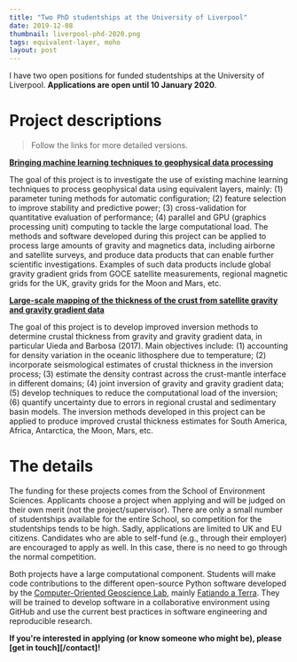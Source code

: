 ```yaml
---
title: "Two PhD studentships at the University of Liverpool"
date: 2019-12-08
thumbnail: liverpool-phd-2020.png
tags: equivalent-layer, moho
layout: post
---
```


I have two open positions for funded studentships at the University of
Liverpool.
**Applications are open until 10 January 2020**.

# Project descriptions

> Follow the links for more detailed versions.

[**Bringing machine learning techniques to geophysical data processing**](https://www.liverpool.ac.uk/earth-ocean-and-ecological-sciences/phd-studentships/bringingmachinelearningtechniquestogeophysicaldataprocessing.html)

The goal of this project is to investigate the use of existing machine learning
techniques to process geophysical data using equivalent layers, mainly: (1)
parameter tuning methods for automatic configuration; (2) feature selection to
improve stability and predictive power; (3) cross-validation for quantitative
evaluation of performance; (4) parallel and GPU (graphics processing unit)
computing to tackle the large computational load. The methods and software
developed during this project can be applied to process large amounts of
gravity and magnetics data, including airborne and satellite surveys, and
produce data products that can enable further scientific investigations.
Examples of such data products include global gravity gradient grids from GOCE
satellite measurements, regional magnetic grids for the UK, gravity grids for
the Moon and Mars, etc.


[**Large-scale mapping of the thickness of the crust from satellite gravity and gravity gradient data**](https://www.liverpool.ac.uk/earth-ocean-and-ecological-sciences/phd-studentships/large-scalemappingofthethicknessofthecrustfromsatellitegravityandgra.html)

The goal of this project is to develop improved inversion methods to determine
crustal thickness from gravity and gravity gradient data, in particular Uieda
and Barbosa (2017). Main objectives include: (1) accounting for density
variation in the oceanic lithosphere due to temperature; (2) incorporate
seismological estimates of crustal thickness in the inversion process; (3)
estimate the density contrast across the crust-mantle interface in different
domains; (4) joint inversion of gravity and gravity gradient data; (5) develop
techniques to reduce the computational load of the inversion; (6) quantify
uncertainty due to errors in regional crustal and sedimentary basin models. The
inversion methods developed in this project can be applied to produce improved
crustal thickness estimates for South America, Africa, Antarctica, the Moon,
Mars, etc.

# The details

The funding for these projects comes from the School of Environment Sciences.
Applicants choose a project when applying and will be judged on their own merit
(not the project/supervisor).
There are only a small number of studentships available for the entire School,
so competition for the studentships tends to be high.
Sadly, applications are limited to UK and EU citizens.
Candidates who are able to self-fund (e.g., through their employer) are
encouraged to apply as well. In this case, there is no need to go through the
normal competition.

Both projects have a large computational component. Students will make code
contributions to the different open-source Python software developed by the
[Computer-Oriented Geoscience Lab](https://www.compgeolab.org/), mainly
[Fatiando a Terra](https://www.fatiando.org).
They will be trained to develop software in a collaborative environment using
GitHub and use the current best practices in software engineering and
reproducible research.

**If you're interested in applying (or know someone who might be), please
[get in touch][/contact]!**
